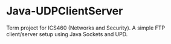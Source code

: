 # Java-UDPClientServer
Term project for ICS460 (Networks and Security). A simple FTP client/server setup using Java Sockets and UPD.
